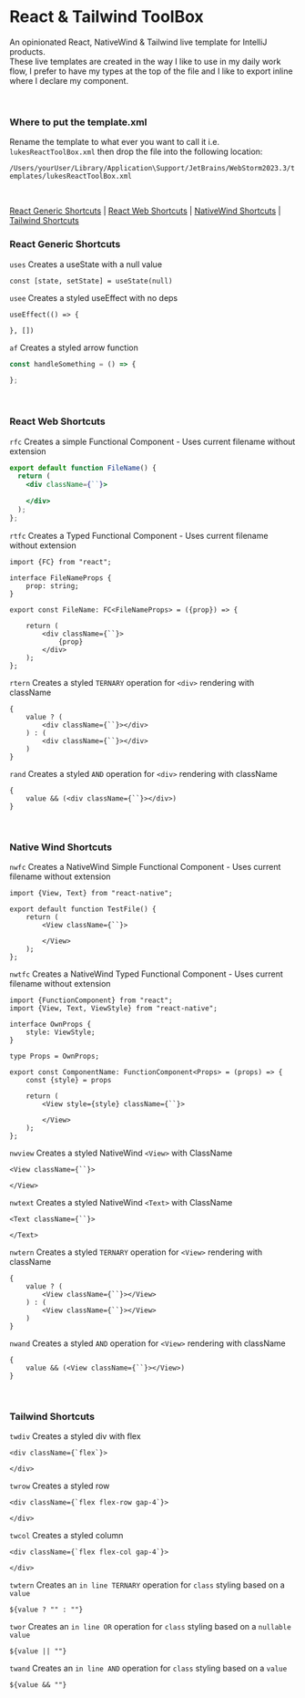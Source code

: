 # React & Tailwind ToolBox

An opinionated React, NativeWind & Tailwind live template for IntelliJ products. <br/>
These live templates are created in the way I like to use in my daily work
flow, I prefer to have my types at the top of the file and I like to export
inline where I declare my component.

<br/>

### Where to put the template.xml

Rename the template to what ever you want to call it i.e. ```lukesReactToolBox.xml```
then drop the file into the following location:

``
/Users/yourUser/Library/Application\Support/JetBrains/WebStorm2023.3/templates/lukesReactToolBox.xml
``


<br/>



[React Generic Shortcuts](#react-generic-shortcuts) |
[React Web Shortcuts](#react-web-shortcuts) |
[NativeWind Shortcuts](#native-wind-shortcuts) |
[Tailwind Shortcuts](#tailwind-shortcuts)

### React Generic Shortcuts

```uses```
Creates a useState with a null value

```tsx
const [state, setState] = useState(null)
```

```usee```
Creates a styled useEffect with no deps

```tsx
useEffect(() => {

}, [])
```

```af```
Creates a styled arrow function

```javascript
const handleSomething = () => {

};
```

<br/>

### React Web Shortcuts

```rfc```
Creates a simple Functional Component - Uses current filename without extension

```jsx
export default function FileName() {
  return (
    <div className={``}>

    </div>
  );
};
```

```rtfc```
Creates a Typed Functional Component - Uses current filename without extension

```tsx
import {FC} from "react";

interface FileNameProps {
	prop: string;
}

export const FileName: FC<FileNameProps> = ({prop}) => {

	return (
		<div className={``}>
			{prop}
		</div>
	);
};
```

```rtern```
Creates a styled ```TERNARY``` operation for ```<div>``` rendering with className

```tsx
{
	value ? (
		<div className={``}></div>
	) : (
		<div className={``}></div>
	)
}
```

```rand```
Creates a styled ```AND``` operation for ```<div>``` rendering with className

```tsx
{
	value && (<div className={``}></div>)
}
```

<br/>

### Native Wind Shortcuts

```nwfc```
Creates a NativeWind Simple Functional Component - Uses current filename without extension

```tsx
import {View, Text} from "react-native";

export default function TestFile() {
	return (
		<View className={``}>

		</View>
	);
};
```

```nwtfc```
Creates a NativeWind Typed Functional Component - Uses current filename without extension

```tsx
import {FunctionComponent} from "react";
import {View, Text, ViewStyle} from "react-native";

interface OwnProps {
	style: ViewStyle;
}

type Props = OwnProps;

export const ComponentName: FunctionComponent<Props> = (props) => {
	const {style} = props

	return (
		<View style={style} className={``}>

		</View>
	);
};
```

```nwview```
Creates a styled NativeWind ```<View>``` with ClassName

```tsx
<View className={``}>

</View>
```

```nwtext```
Creates a styled NativeWind ```<Text>``` with ClassName

```tsx
<Text className={``}>

</Text>
```

```nwtern```
Creates a styled ```TERNARY``` operation for ```<View>``` rendering with className

```tsx
{
	value ? (
		<View className={``}></View>
	) : (
		<View className={``}></View>
	)
}
```

```nwand```
Creates a styled ```AND``` operation for ```<View>``` rendering with className

```tsx
{
	value && (<View className={``}></View>)
}
```

<br/>

### Tailwind Shortcuts

```twdiv```
Creates a styled div with flex

```tsx
<div className={`flex`}>

</div>
```

```twrow```
Creates a styled row

```tsx
<div className={`flex flex-row gap-4`}>

</div>
```

```twcol```
Creates a styled column

```tsx
<div className={`flex flex-col gap-4`}>

</div>
```

```twtern```
Creates an ```in line TERNARY``` operation for ```class``` styling based
on a ```value```

```tsx
${value ? "" : ""}
```

```twor```
Creates an ```in line OR``` operation for ```class``` styling based on a ```nullable
value```

```tsx
${value || ""}
```

```twand```
Creates an ```in line AND``` operation for ```class``` styling based on a ```value```

```tsx
${value && ""}
```




